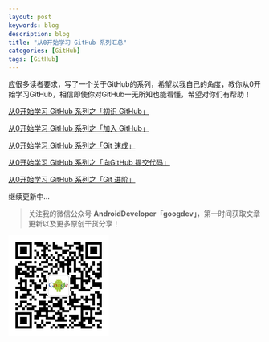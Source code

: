 ```yaml
---
layout: post
keywords: blog
description: blog
title: "从0开始学习 GitHub 系列汇总"
categories: [GitHub]
tags: [GitHub]
---
```



应很多读者要求，写了一个关于GitHub的系列，希望以我自己的角度，教你从0开始学习GitHub，相信即使你对GitHub一无所知也能看懂，希望对你们有帮助！

[从0开始学习 GitHub 系列之「初识 GitHub」](http://stormzhang.com/github/2016/05/25/learn-github-from-zero1/)

[从0开始学习 GitHub 系列之「加入 GitHub」](http://stormzhang.com/github/2016/05/26/learn-github-from-zero2/)

[从0开始学习 GitHub 系列之「Git 速成」](http://stormzhang.com/github/2016/05/30/learn-github-from-zero3/)

[从0开始学习 GitHub 系列之「向GitHub 提交代码」](http://stormzhang.com/github/2016/06/04/learn-github-from-zero4/)

[从0开始学习 GitHub 系列之「Git 进阶」](http://stormzhang.com/github/2016/06/16/learn-github-from-zero5/)

继续更新中...

> 关注我的微信公众号 **AndroidDeveloper「googdev」**，第一时间获取文章更新以及更多原创干货分享！

![图片描述](/images/weixinpublic_200.png)